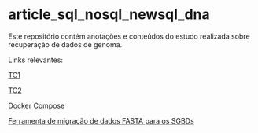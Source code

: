 # article_sql_nosql_newsql_dna

Este repositório contém anotações e conteúdos do estudo realizada sobre recuperação de dados de genoma.

Links relevantes:

[TC1](tc1/README.md)

[TC2](tc2/README.md)

[Docker Compose](tc2/docker/docker-compose.yml)

[Ferramenta de migração de dados FASTA para os SGBDs](tc2/import_genoma_fasta)